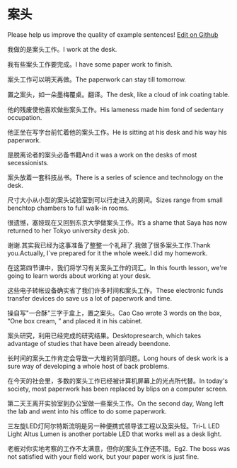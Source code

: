 # 案头

Please help us improve the quality of example sentences! [Edit on Github](https://github.com/jiyushe/jiyu-example-sentence-source/blob/main/chinese/antou.md)

<p><span class="chinese">我做的是案头工作。</span><span class="english">I work at the desk.</span></p>

<p><span class="chinese">我有些案头工作要完成。</span><span class="english">I have some paper work to finish.</span></p>

<p><span class="chinese">案头工作可以明天再做。</span><span class="english">The paperwork can stay till tomorrow.</span></p>

<p><span class="chinese">置之案头，如一朵墨梅覆桌。翻译。</span><span class="english">The desk, like a cloud of ink coating table.</span></p>

<p><span class="chinese">他的残废使他喜欢做些案头工作。</span><span class="english">His lameness made him fond of sedentary occupation.</span></p>

<p><span class="chinese">他正坐在写字台前忙着他的案头工作。</span><span class="english">He is sitting at his desk and his way his paperwork.</span></p>

<p><span class="chinese">是脱离论者的案头必备书籍</span><span class="english">And it was a work on the desks of most secessionists.</span></p>

<p><span class="chinese">案头放着一套科技丛书。</span><span class="english">There is a series of science and technology on the desk.</span></p>

<p><span class="chinese">尺寸大小从小型的案头试验室到可以行走进入的房间。</span><span class="english">Sizes range from small benchtop chambers to full walk-in rooms.</span></p>

<p><span class="chinese">很遗憾，塞娅现在又回到东京大学做案头工作。</span><span class="english">It’s a shame that Saya has now returned to her Tokyo university desk job.</span></p>

<p><span class="chinese">谢谢.其实我已经为这事准备了整整一个礼拜了.我做了很多案头工作.</span><span class="english">Thank you.Actually, I`ve prepared for it the whole week.I did my homework.</span></p>

<p><span class="chinese">在这第四节课中，我们将学习有关案头工作的词汇。</span><span class="english">In this fourth lesson, we're going to learn words about working at your desk.</span></p>

<p><span class="chinese">这些电子转帐设备确实省了我们许多时间和案头工作。</span><span class="english">These electronic funds transfer devices do save us a lot of paperwork and time.</span></p>

<p><span class="chinese">操自写"一合酥"三字于盒上，置之案头。</span><span class="english">Cao Cao wrote 3 words on the box, “One box cream, ” and placed it in his cabinet.</span></p>

<p><span class="chinese">案头研究，利用已经完成的研究结果。</span><span class="english">Desktopresearch, which takes advantage of studies that have been already beendone.</span></p>

<p><span class="chinese">长时间的案头工作肯定会导致一大堆的背部问题。</span><span class="english">Long hours of desk work is a sure way of developing a whole host of back problems.</span></p>

<p><span class="chinese">在今天的社会里，多数的案头工作已经被计算机屏幕上的光点所代替。</span><span class="english">In today's society, most paperwork has been replaced by blips on a computer screen.</span></p>

<p><span class="chinese">第二天王离开实验室到办公室做一些案头工作。</span><span class="english">On the second day, Wang left the lab and went into his office to do some paperwork.</span></p>

<p><span class="chinese">三左旋LED灯阿尔特斯流明是另一种便携式领导该工程以及案头轻。</span><span class="english">Tri-L LED Light Altus Lumen is another portable LED that works well as a desk light.</span></p>

<p><span class="chinese">老板对你实地考察的工作不太满意，但你的案头工作还不错。</span><span class="english">Eg2. The boss was not satisfied with your field work, but your paper work is just fine.</span></p>

